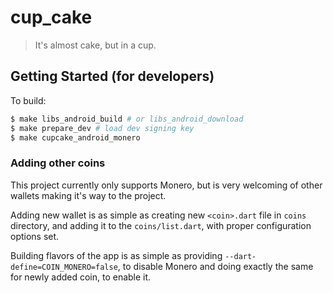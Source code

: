 # cup_cake

> It's almost cake, but in a cup.


## Getting Started (for developers)

To build:

```bash
$ make libs_android_build # or libs_android_download
$ make prepare_dev # load dev signing key
$ make cupcake_android_monero
```

### Adding other coins

This project currently only supports Monero, but is very welcoming of other wallets making it's way to the project.

Adding new wallet is as simple as creating new `<coin>.dart` file in `coins` directory, and adding it to the `coins/list.dart`, with proper configuration options set.

Building flavors of the app is as simple as providing `--dart-define=COIN_MONERO=false`, to disable Monero and doing exactly the same for newly added coin, to enable it.
